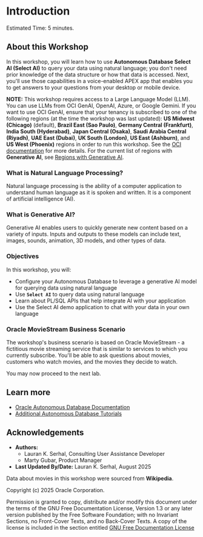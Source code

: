 # Introduction

Estimated Time: 5 minutes.

## About this Workshop

In this workshop, you will learn how to use **Autonomous Database Select AI (Select AI)** to query your data using natural language; you don't need prior knowledge of the data structure or how that data is accessed. Next, you'll use those capabilities in a voice-enabled APEX app that enables you to get answers to your questions from your desktop or mobile device.

**NOTE:** This workshop requires access to a Large Language Model (LLM). You can use LLMs from OCI GenAI, OpenAI, Azure, or Google Gemini. If you want to use OCI GenAI, ensure that your tenancy is subscribed to one of the following regions (at the time the workshop was last updated): **US Midwest (Chicago)** (default), **Brazil East (Sao Paulo)**, **Germany Central (Frankfurt)**, **India South (Hyderabad)**, **Japan Central (Osaka)**, **Saudi Arabia Central (Riyadh)**, **UAE East (Dubai)**, **UK South (London)**, **US East (Ashburn)**, and **US West (Phoenix)** regions in order to run this workshop. See the [OCI documentation](https://docs.oracle.com/en-us/iaas/Content/Identity/Tasks/managingregions.htm) for more details. For the current list of regions with **Generative AI**, see [Regions with Generative AI](https://docs.oracle.com/en-us/iaas/Content/generative-ai/overview.htm).

### What is Natural Language Processing?

Natural language processing is the ability of a computer application to understand human language as it is spoken and written. It is a component of artificial intelligence (AI).

### What is Generative AI?

Generative AI enables users to quickly generate new content based on a variety of inputs. Inputs and outputs to these models can include text, images, sounds, animation, 3D models, and other types of data.

### Objectives

In this workshop, you will:

* Configure your Autonomous Database to leverage a generative AI model for querying data using natural language
* Use **`Select AI`** to query data using natural language
* Learn about PL/SQL APIs that help integrate AI with your application
* Use the Select AI demo application to chat with your data in your own language

### Oracle MovieStream Business Scenario

The workshop's business scenario is based on Oracle MovieStream - a fictitious movie streaming service that is similar to services to which you currently subscribe. You'll be able to ask questions about movies, customers who watch movies, and the movies they decide to watch.

You may now proceed to the next lab.

## Learn more

* [Oracle Autonomous Database Documentation](https://docs.oracle.com/en/cloud/paas/autonomous-data-warehouse-cloud/index.html)
* [Additional Autonomous Database Tutorials](https://docs.oracle.com/en/cloud/paas/autonomous-data-warehouse-cloud/tutorials.html)

## Acknowledgements
* **Authors:**
    * Lauran K. Serhal, Consulting User Assistance Developer
    * Marty Gubar, Product Manager
* **Last Updated By/Date:** Lauran K. Serhal, August 2025

Data about movies in this workshop were sourced from **Wikipedia**.

Copyright (c) 2025 Oracle Corporation.

Permission is granted to copy, distribute and/or modify this document
under the terms of the GNU Free Documentation License, Version 1.3
or any later version published by the Free Software Foundation;
with no Invariant Sections, no Front-Cover Texts, and no Back-Cover Texts.
A copy of the license is included in the section entitled [GNU Free Documentation License](files/gnu-free-documentation-license.txt)
